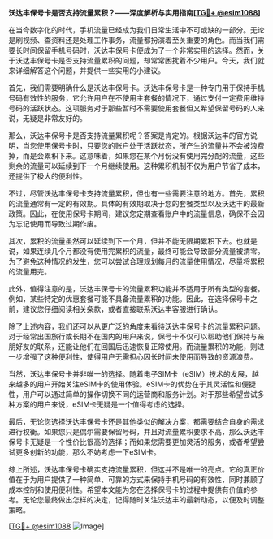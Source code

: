 **沃达丰保号卡是否支持流量累积？——深度解析与实用指南[[TG💪+ @esim1088](https://t.me/s/esim1088)]**

在当今数字化的时代，手机流量已经成为我们日常生活中不可或缺的一部分。无论是刷视频、查资料还是处理工作事务，流量都扮演着至关重要的角色。而当我们需要长时间保留手机号码时，沃达丰保号卡便成为了一个非常实用的选择。然而，关于沃达丰保号卡是否支持流量累积的问题，却常常困扰着不少用户。今天，我们就来详细解答这个问题，并提供一些实用的小建议。

首先，我们需要明确什么是沃达丰保号卡。沃达丰保号卡是一种专门用于保持手机号码有效性的服务，它允许用户在不使用主套餐的情况下，通过支付一定费用维持号码的活跃状态。这项服务对于那些暂时不需要使用套餐但又希望保留号码的人来说，无疑是非常友好的。

那么，沃达丰保号卡是否支持流量累积呢？答案是肯定的。根据沃达丰的官方说明，当您使用保号卡时，只要您的账户处于活跃状态，所产生的流量并不会被浪费掉，而是会累积下来。这意味着，如果您在某个月份没有使用完分配的流量，这些剩余的流量可以延续到下一个月继续使用。这种累积机制不仅为用户节省了成本，还提供了极大的便利性。

不过，尽管沃达丰保号卡支持流量累积，但也有一些需要注意的地方。首先，累积的流量通常有一定的有效期。具体的有效期取决于您的套餐类型以及沃达丰的最新政策。因此，在使用保号卡期间，建议您定期查看账户中的流量信息，确保不会因为忘记使用而导致过期作废。

其次，累积的流量虽然可以延续到下一个月，但并不能无限期累积下去。也就是说，如果连续几个月都没有使用完累积的流量，最终可能会导致部分流量被清零。为了避免这种情况的发生，您可以尝试合理规划每月的流量使用情况，尽量将累积的流量用完。

此外，值得注意的是，沃达丰保号卡的流量累积功能并不适用于所有类型的套餐。例如，某些特定的优惠套餐可能不具备流量累积的功能。因此，在选择保号卡之前，建议您仔细阅读相关条款，或者直接联系沃达丰客服进行确认。

除了上述内容，我们还可以从更广泛的角度来看待沃达丰保号卡的流量累积问题。对于经常出国旅行或长期不在国内的用户来说，保号卡不仅可以帮助他们保持与亲朋好友的联系，还能让他们在回国后迅速恢复正常使用。而流量累积的功能，则进一步增强了这种便利性，使得用户无需担心因长时间未使用而导致的资源浪费。

当然，沃达丰保号卡并非唯一的选择。随着电子SIM卡（eSIM）技术的发展，越来越多的用户开始关注eSIM卡的使用体验。eSIM卡的优势在于其灵活性和便捷性，用户可以通过简单的操作切换不同的运营商和服务计划。对于那些希望尝试多种方案的用户来说，eSIM卡无疑是一个值得考虑的选择。

最后，无论您选择沃达丰保号卡还是其他类似的解决方案，都需要结合自身的需求进行权衡。如果您只是偶尔需要保留号码，并且对流量累积要求不高，那么沃达丰保号卡无疑是一个性价比很高的选择；而如果您需要更加灵活的服务，或者希望尝试更多创新的功能，那么不妨考虑一下eSIM卡。

综上所述，沃达丰保号卡确实支持流量累积，但这并不是唯一的亮点。它的真正价值在于为用户提供了一种简单、可靠的方式来保持手机号码的有效性，同时兼顾了成本控制和使用便利性。希望本文能为您在选择保号卡的过程中提供有价值的参考。无论您最终做出怎样的决定，记得随时关注沃达丰的最新动态，以便及时调整策略。

[[TG💪+ @esim1088](https://t.me/s/esim1088) ![Image](https://i.postimg.cc/4NQfJmqS/Snipaste-2025-05-13-00-14-12.png)]